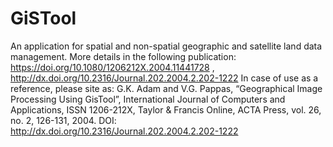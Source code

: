 # GiSTool
An application for spatial and non-spatial geographic and satellite land data management. 
More details in the following publication: https://doi.org/10.1080/1206212X.2004.11441728 , http://dx.doi.org/10.2316/Journal.202.2004.2.202-1222
In case of use as a reference, please site as: G.K. Adam and V.G. Pappas, “Geographical Image Processing Using GisTool”, International Journal of Computers and Applications, ISSN 1206-212X, Taylor & Francis Online, ACTA Press, vol. 26, no. 2, 126-131, 2004. DOI: http://dx.doi.org/10.2316/Journal.202.2004.2.202-1222 
